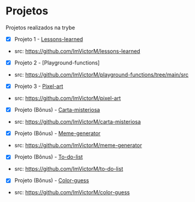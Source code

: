 # Projetos

Projetos realizados na trybe

- [x] Projeto 1 - [Lessons-learned](https://imvictorm.github.io/lessons-learned/)
- src: https://github.com/ImVictorM/lessons-learned

- [x] Projeto 2 - [Playground-functions]
- src: https://github.com/ImVictorM/playground-functions/tree/main/src

- [x] Projeto 3 - [Pixel-art](https://imvictorm.github.io/pixel-art/)
- src: https://github.com/ImVictorM/pixel-art

- [x] Projeto (Bônus) - [Carta-misteriosa](https://imvictorm.github.io/carta-misteriosa/)
- src: https://github.com/ImVictorM/carta-misteriosa

- [x] Projeto (Bônus) - [Meme-generator](https://imvictorm.github.io/meme-generator/)
- src: https://github.com/ImVictorM/meme-generator

- [x] Projeto (Bônus) - [To-do-list](https://imvictorm.github.io/to-do-list/)
- src: https://github.com/ImVictorM/to-do-list

- [x] Projeto (Bônus) - [Color-guess](https://imvictorm.github.io/color-guess/)
- src: https://github.com/ImVictorM/color-guess
